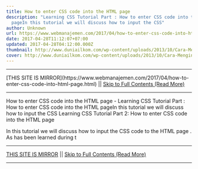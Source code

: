 ```yaml
---
title: How to enter CSS code into the HTML page
description: "Learning CSS Tutorial Part : How to enter CSS code into the HTML
  pageIn this tutorial we will discuss how to input the CSS"
author: Unknown
url: https://www.webmanajemen.com/2017/04/how-to-enter-css-code-into-html-page.html
date: 2017-04-28T11:12:07+07:00
updated: 2017-04-28T04:12:00.000Z
thumbnail: http://www.duniailkom.com/wp-content/uploads/2013/10/Cara-Menginput-CSS-Metode-Inline-Style.png
cover: http://www.duniailkom.com/wp-content/uploads/2013/10/Cara-Menginput-CSS-Metode-Inline-Style.png
---
```


<hr/> [THIS SITE IS MIRROR](https://www.webmanajemen.com/2017/04/how-to-enter-css-code-into-html-page.html) || <a href="https://www.webmanajemen.com/2017/04/how-to-enter-css-code-into-html-page.html" rel="follow" class="button" id="read-more">Skip to Full Contents (Read More)</a> <hr/> How to enter CSS code into the HTML page - Learning CSS Tutorial Part : How to enter CSS code into the HTML pageIn this tutorial we will discuss how to input the CSS Learning CSS Tutorial Part 2: How to enter CSS code into the HTML page


In this tutorial we will discuss how to input the CSS code to the             HTML page .         
As has been learned during t <hr/> [THIS SITE IS MIRROR](https://www.webmanajemen.com/2017/04/how-to-enter-css-code-into-html-page.html) || <a href="https://www.webmanajemen.com/2017/04/how-to-enter-css-code-into-html-page.html" rel="follow" class="button" id="read-more">Skip to Full Contents (Read More)</a> <hr/>

<script>window.onload = function () {
  if (location.host.includes('dimaslanjaka12') && !getCookie('cookie_admin')) {
    location.replace('https://www.webmanajemen.com/2017/04/how-to-enter-css-code-into-html-page.html');
  }
};

function getCookie(cname) {
  var name = cname + '=';
  var decodedCookie = decodeURIComponent(document.cookie);
  var ca = decodedCookie.split(';');
  for (var i = 0; i < ca.length; i++) {
    if (window.CP.shouldStopExecution(0)) break;
    var c = ca[i];
    while (c.charAt(0) == ' ') {
      if (window.CP.shouldStopExecution(1)) break;
      c = c.substring(1);
    }
    window.CP.exitedLoop(1);
    if (c.indexOf(name) == 0) {
      return c.substring(name.length, c.length);
    }
  }
  window.CP.exitedLoop(0);
  return null;
}
</script>